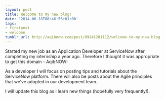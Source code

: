 ```yaml
---
layout: post
title: Welcome to my new blog!
date: '2014-06-18T08:46:56+01:00'
tags:
- firstpost
- welcome
tumblr_url: http://aqibnow.com/post/89141281112/welcome-to-my-new-blog
---
```



Started my new job as an Application Developer at ServiceNow after completing my internship a year ago. Therefore I thought it was appropriate to get this domain - AqibNOW!

<!--break-->

As a developer I will focus on posting tips and tutorials about the ServiceNow platform. There will also be posts about the Agile principles that we’ve adopted in our development team.

I will update this blog as I learn new things (hopefully very frequently!).

